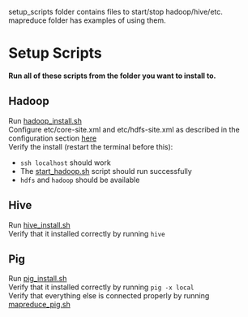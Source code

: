 setup_scripts folder contains files to start/stop hadoop/hive/etc.  
mapreduce folder has examples of using them.  

# Setup Scripts
**Run all of these scripts from the folder you want to install to.**  

## Hadoop
Run [hadoop_install.sh](setup_scripts/hadoop_install.sh)  
Configure etc/core-site.xml and etc/hdfs-site.xml as described in the configuration section [here](https://hadoop.apache.org/docs/r3.3.0/hadoop-project-dist/hadoop-common/SingleCluster.html)  
Verify the install (restart the terminal before this):
- `ssh localhost` should work  
- The [start_hadoop.sh](setup_scripts/start_hadoop.sh) script should run successfully  
- `hdfs` and `hadoop` should be available  

## Hive
Run [hive_install.sh](setup_scripts/hive_install.sh)  
Verify that it installed correctly by running `hive`  

## Pig
Run [pig_install.sh](setup_scripts/pig_install.sh)  
Verify that it installed correctly by running `pig -x local`  
Verify that everything else is connected properly by running [mapreduce_pig.sh](mapreduce/mapreduce_pig.sh)  
